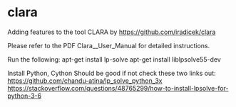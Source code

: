 # clara

Adding features to the tool CLARA by https://github.com/iradicek/clara

Please refer to the PDF Clara__User_Manual for detailed instructions.

Run the following:
apt-get install lp-solve
apt-get install liblpsolve55-dev

Install Python, Cython 
Should be good if not check these two links out:
https://github.com/chandu-atina/lp_solve_python_3x
https://stackoverflow.com/questions/48765299/how-to-install-lpsolve-for-python-3-6
